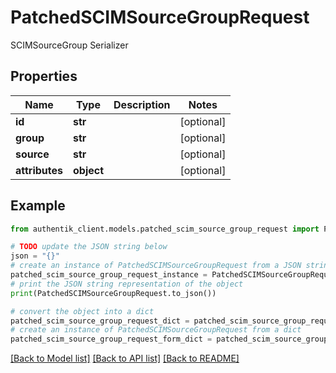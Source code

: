 # PatchedSCIMSourceGroupRequest

SCIMSourceGroup Serializer

## Properties

Name | Type | Description | Notes
------------ | ------------- | ------------- | -------------
**id** | **str** |  | [optional] 
**group** | **str** |  | [optional] 
**source** | **str** |  | [optional] 
**attributes** | **object** |  | [optional] 

## Example

```python
from authentik_client.models.patched_scim_source_group_request import PatchedSCIMSourceGroupRequest

# TODO update the JSON string below
json = "{}"
# create an instance of PatchedSCIMSourceGroupRequest from a JSON string
patched_scim_source_group_request_instance = PatchedSCIMSourceGroupRequest.from_json(json)
# print the JSON string representation of the object
print(PatchedSCIMSourceGroupRequest.to_json())

# convert the object into a dict
patched_scim_source_group_request_dict = patched_scim_source_group_request_instance.to_dict()
# create an instance of PatchedSCIMSourceGroupRequest from a dict
patched_scim_source_group_request_form_dict = patched_scim_source_group_request.from_dict(patched_scim_source_group_request_dict)
```
[[Back to Model list]](../README.md#documentation-for-models) [[Back to API list]](../README.md#documentation-for-api-endpoints) [[Back to README]](../README.md)


